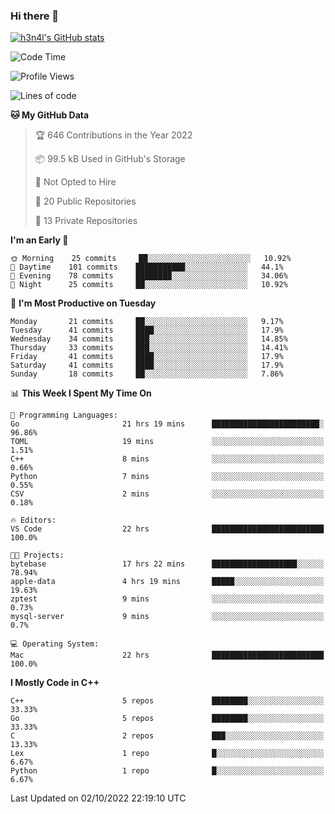 ### Hi there 👋

[![h3n4l's GitHub stats](https://github-readme-stats.vercel.app/api?username=h3n4l&count_private=true&show_icons=true&theme=radical)](https://github.com/h3n4l/github-readme-stats)

<!--START_SECTION:waka-->
![Code Time](http://img.shields.io/badge/Code%20Time-720%20hrs%2022%20mins-blue)

![Profile Views](http://img.shields.io/badge/Profile%20Views-7-blue)

![Lines of code](https://img.shields.io/badge/From%20Hello%20World%20I%27ve%20Written-43%20Thousand%20lines%20of%20code-blue)

**🐱 My GitHub Data** 

> 🏆 646 Contributions in the Year 2022
 > 
> 📦 99.5 kB Used in GitHub's Storage 
 > 
> 🚫 Not Opted to Hire
 > 
> 📜 20 Public Repositories 
 > 
> 🔑 13 Private Repositories  
 > 
**I'm an Early 🐤** 

```text
🌞 Morning    25 commits     ██░░░░░░░░░░░░░░░░░░░░░░░   10.92% 
🌆 Daytime    101 commits    ███████████░░░░░░░░░░░░░░   44.1% 
🌃 Evening    78 commits     ████████░░░░░░░░░░░░░░░░░   34.06% 
🌙 Night      25 commits     ██░░░░░░░░░░░░░░░░░░░░░░░   10.92%

```
📅 **I'm Most Productive on Tuesday** 

```text
Monday       21 commits     ██░░░░░░░░░░░░░░░░░░░░░░░   9.17% 
Tuesday      41 commits     ████░░░░░░░░░░░░░░░░░░░░░   17.9% 
Wednesday    34 commits     ███░░░░░░░░░░░░░░░░░░░░░░   14.85% 
Thursday     33 commits     ███░░░░░░░░░░░░░░░░░░░░░░   14.41% 
Friday       41 commits     ████░░░░░░░░░░░░░░░░░░░░░   17.9% 
Saturday     41 commits     ████░░░░░░░░░░░░░░░░░░░░░   17.9% 
Sunday       18 commits     ██░░░░░░░░░░░░░░░░░░░░░░░   7.86%

```


📊 **This Week I Spent My Time On** 

```text
💬 Programming Languages: 
Go                       21 hrs 19 mins      ████████████████████████░   96.86% 
TOML                     19 mins             ░░░░░░░░░░░░░░░░░░░░░░░░░   1.51% 
C++                      8 mins              ░░░░░░░░░░░░░░░░░░░░░░░░░   0.66% 
Python                   7 mins              ░░░░░░░░░░░░░░░░░░░░░░░░░   0.55% 
CSV                      2 mins              ░░░░░░░░░░░░░░░░░░░░░░░░░   0.18%

🔥 Editors: 
VS Code                  22 hrs              █████████████████████████   100.0%

🐱‍💻 Projects: 
bytebase                 17 hrs 22 mins      ███████████████████░░░░░░   78.94% 
apple-data               4 hrs 19 mins       █████░░░░░░░░░░░░░░░░░░░░   19.63% 
zptest                   9 mins              ░░░░░░░░░░░░░░░░░░░░░░░░░   0.73% 
mysql-server             9 mins              ░░░░░░░░░░░░░░░░░░░░░░░░░   0.7%

💻 Operating System: 
Mac                      22 hrs              █████████████████████████   100.0%

```

**I Mostly Code in C++** 

```text
C++                      5 repos             ████████░░░░░░░░░░░░░░░░░   33.33% 
Go                       5 repos             ████████░░░░░░░░░░░░░░░░░   33.33% 
C                        2 repos             ███░░░░░░░░░░░░░░░░░░░░░░   13.33% 
Lex                      1 repo              █░░░░░░░░░░░░░░░░░░░░░░░░   6.67% 
Python                   1 repo              █░░░░░░░░░░░░░░░░░░░░░░░░   6.67%

```



 Last Updated on 02/10/2022 22:19:10 UTC
<!--END_SECTION:waka-->

